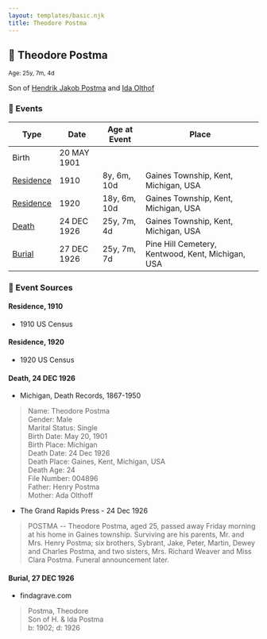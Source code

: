 ```yaml
---
layout: templates/basic.njk
title: Theodore Postma
---
```

## 🔵 Theodore Postma
<small>Age: 25y, 7m, 4d</small>

Son of [Hendrik Jakob Postma](/people/3/31727152) and [Ida Olthof](/people/6/60020862)

### 📆 Events

Type | Date | Age at Event | Place
------ | ------ | ------ | ------
Birth | 20 MAY 1901 |  |
[Residence](#event-event-0) | 1910 | 8y, 6m, 10d | Gaines Township, Kent, Michigan, USA
[Residence](#event-event-1) | 1920 | 18y, 6m, 10d | Gaines Township, Kent, Michigan, USA
[Death](#event-event-5) | 24 DEC 1926 | 25y, 7m, 4d | Gaines Township, Kent, Michigan, USA
[Burial](#event-event-6) | 27 DEC 1926 | 25y, 7m, 7d | Pine Hill Cemetery, Kentwood, Kent, Michigan, USA

### 📰 Event Sources

#### <a id="event-event-0"></a> Residence, 1910
* 1910 US Census

#### <a id="event-event-1"></a> Residence, 1920
* 1920 US Census

#### <a id="event-event-5"></a> Death, 24 DEC 1926
* Michigan, Death Records, 1867-1950
>   
  > Name: Theodore Postma  
  > Gender: Male  
  > Marital Status: Single  
  > Birth Date: May 20, 1901  
  > Birth Place: Michigan  
  > Death Date: 24 Dec 1926  
  > Death Place: Gaines, Kent, Michigan, USA  
  > Death Age: 24  
  > File Number: 004896  
  > Father: Henry Postma  
  > Mother: Ada Olthoff
* The Grand Rapids Press  - 24 Dec 1926
>   
  > POSTMA -- Theodore Postma, aged 25, passed away Friday morning at his home in Gaines township. Surviving are his parents, Mr. and Mrs. Henry Postma; six brothers, Sybrant, Jake, Peter, Martin, Dewey and Charles Postma, and two sisters, Mrs. Richard Weaver and Miss Clara Postma. Funeral announcement later.

#### <a id="event-event-6"></a> Burial, 27 DEC 1926
* findagrave.com
>   
  > Postma, Theodore  
  > Son of H. & Ida Postma  
  > b: 1902; d: 1926
